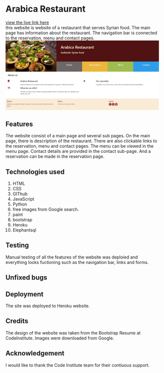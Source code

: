 # Arabica Restaurant

[view the live link here](https://arabica-1982.herokuapp.com/)
<br>
this website is website of a restaurant that serves Syrian food. The main page has information about the restaurant. The navigation bar is connected to the reservation, menu and contact pages.
<br>
<img src="static/images/homepage.jpg" alt="image of the main page">

## Features
The website consist of a main page and several sub pages. On the main page, there is description of the restaurant. There are also clickable links to the reservation, menu and contact pages. The menu can be viewed in the menu page. Contact details are provided in the contact sub-page. And a reservation can be made in the reservation page. 
## Technologies used
1. HTML
2. CSS
3. GIThub 
4. JavaScript
5. Python
6. free images from Google search.
7. paint 
8. bootstrap
9. Heroku
10. Elephantsql

## Testing 
Manual testing of all the features of the website was deploied and everything looks fuctioning such as the navigation bar, links and forms.
## Unfixed bugs 


## Deployment 
The site was deployed to Heroku website. 
## Credits
The design of the website was taken from the Bootstrap Resume at CodeInstitute.
Images were downloaded from Google.

## Acknowledgement
I would like to thank the Code Institute team for their contiuous support. 